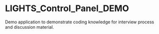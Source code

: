 # LIGHTS_Control_Panel_DEMO
Demo application to demonstrate coding knowledge for interview process and discussion material.
